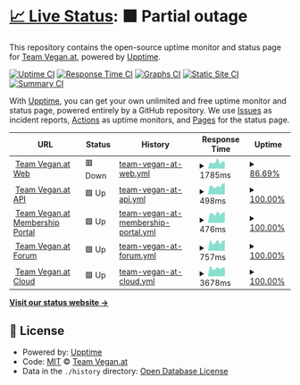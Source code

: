 # [📈 Live Status](https://Team-Vegan-at.github.io/upptime): <!--live status--> **🟧 Partial outage**

This repository contains the open-source uptime monitor and status page for [Team Vegan.at](https://Team-Vegan-at.github.io/upptime), powered by [Upptime](https://github.com/upptime/upptime).

[![Uptime CI](https://github.com/koj-co/upptime/workflows/Uptime%20CI/badge.svg)](https://github.com/koj-co/upptime/actions?query=workflow%3A%22Uptime+CI%22)
[![Response Time CI](https://github.com/koj-co/upptime/workflows/Response%20Time%20CI/badge.svg)](https://github.com/koj-co/upptime/actions?query=workflow%3A%22Response+Time+CI%22)
[![Graphs CI](https://github.com/koj-co/upptime/workflows/Graphs%20CI/badge.svg)](https://github.com/koj-co/upptime/actions?query=workflow%3A%22Graphs+CI%22)
[![Static Site CI](https://github.com/koj-co/upptime/workflows/Static%20Site%20CI/badge.svg)](https://github.com/koj-co/upptime/actions?query=workflow%3A%22Static+Site+CI%22)
[![Summary CI](https://github.com/koj-co/upptime/workflows/Summary%20CI/badge.svg)](https://github.com/koj-co/upptime/actions?query=workflow%3A%22Summary+CI%22)

With [Upptime](https://upptime.js.org), you can get your own unlimited and free uptime monitor and status page, powered entirely by a GitHub repository. We use [Issues](https://github.com/Team-Vegan-at/upptime/issues) as incident reports, [Actions](https://github.com/Team-Vegan-at/upptime/actions) as uptime monitors, and [Pages](https://Team-Vegan-at.github.io/upptime) for the status page.

<!--start: status pages-->
<!-- This summary is generated by Upptime (https://github.com/upptime/upptime) -->
<!-- Do not edit this manually, your changes will be overwritten -->
<!-- prettier-ignore -->
| URL | Status | History | Response Time | Uptime |
| --- | ------ | ------- | ------------- | ------ |
| <img alt="" src="https://icons.duckduckgo.com/ip3/www.teamvegan.at.ico" height="13"> [Team Vegan.at Web](https://www.teamvegan.at) | 🟥 Down | [team-vegan-at-web.yml](https://github.com/Team-Vegan-at/upptime/commits/HEAD/history/team-vegan-at-web.yml) | <details><summary><img alt="Response time graph" src="./graphs/team-vegan-at-web/response-time-week.png" height="20"> 1785ms</summary><br><a href="https://status.teamvegan.at/history/team-vegan-at-web"><img alt="Response time 1930" src="https://img.shields.io/endpoint?url=https%3A%2F%2Fraw.githubusercontent.com%2FTeam-Vegan-at%2Fupptime%2FHEAD%2Fapi%2Fteam-vegan-at-web%2Fresponse-time.json"></a><br><a href="https://status.teamvegan.at/history/team-vegan-at-web"><img alt="24-hour response time 0" src="https://img.shields.io/endpoint?url=https%3A%2F%2Fraw.githubusercontent.com%2FTeam-Vegan-at%2Fupptime%2FHEAD%2Fapi%2Fteam-vegan-at-web%2Fresponse-time-day.json"></a><br><a href="https://status.teamvegan.at/history/team-vegan-at-web"><img alt="7-day response time 1785" src="https://img.shields.io/endpoint?url=https%3A%2F%2Fraw.githubusercontent.com%2FTeam-Vegan-at%2Fupptime%2FHEAD%2Fapi%2Fteam-vegan-at-web%2Fresponse-time-week.json"></a><br><a href="https://status.teamvegan.at/history/team-vegan-at-web"><img alt="30-day response time 1640" src="https://img.shields.io/endpoint?url=https%3A%2F%2Fraw.githubusercontent.com%2FTeam-Vegan-at%2Fupptime%2FHEAD%2Fapi%2Fteam-vegan-at-web%2Fresponse-time-month.json"></a><br><a href="https://status.teamvegan.at/history/team-vegan-at-web"><img alt="1-year response time 1930" src="https://img.shields.io/endpoint?url=https%3A%2F%2Fraw.githubusercontent.com%2FTeam-Vegan-at%2Fupptime%2FHEAD%2Fapi%2Fteam-vegan-at-web%2Fresponse-time-year.json"></a></details> | <details><summary><a href="https://status.teamvegan.at/history/team-vegan-at-web">86.69%</a></summary><a href="https://status.teamvegan.at/history/team-vegan-at-web"><img alt="All-time uptime 99.65%" src="https://img.shields.io/endpoint?url=https%3A%2F%2Fraw.githubusercontent.com%2FTeam-Vegan-at%2Fupptime%2FHEAD%2Fapi%2Fteam-vegan-at-web%2Fuptime.json"></a><br><a href="https://status.teamvegan.at/history/team-vegan-at-web"><img alt="24-hour uptime 6.81%" src="https://img.shields.io/endpoint?url=https%3A%2F%2Fraw.githubusercontent.com%2FTeam-Vegan-at%2Fupptime%2FHEAD%2Fapi%2Fteam-vegan-at-web%2Fuptime-day.json"></a><br><a href="https://status.teamvegan.at/history/team-vegan-at-web"><img alt="7-day uptime 86.69%" src="https://img.shields.io/endpoint?url=https%3A%2F%2Fraw.githubusercontent.com%2FTeam-Vegan-at%2Fupptime%2FHEAD%2Fapi%2Fteam-vegan-at-web%2Fuptime-week.json"></a><br><a href="https://status.teamvegan.at/history/team-vegan-at-web"><img alt="30-day uptime 96.94%" src="https://img.shields.io/endpoint?url=https%3A%2F%2Fraw.githubusercontent.com%2FTeam-Vegan-at%2Fupptime%2FHEAD%2Fapi%2Fteam-vegan-at-web%2Fuptime-month.json"></a><br><a href="https://status.teamvegan.at/history/team-vegan-at-web"><img alt="1-year uptime 99.65%" src="https://img.shields.io/endpoint?url=https%3A%2F%2Fraw.githubusercontent.com%2FTeam-Vegan-at%2Fupptime%2FHEAD%2Fapi%2Fteam-vegan-at-web%2Fuptime-year.json"></a></details>
| <img alt="" src="https://icons.duckduckgo.com/ip3/api.teamvegan.at.ico" height="13"> [Team Vegan.at API](https://api.teamvegan.at/ping) | 🟩 Up | [team-vegan-at-api.yml](https://github.com/Team-Vegan-at/upptime/commits/HEAD/history/team-vegan-at-api.yml) | <details><summary><img alt="Response time graph" src="./graphs/team-vegan-at-api/response-time-week.png" height="20"> 498ms</summary><br><a href="https://status.teamvegan.at/history/team-vegan-at-api"><img alt="Response time 521" src="https://img.shields.io/endpoint?url=https%3A%2F%2Fraw.githubusercontent.com%2FTeam-Vegan-at%2Fupptime%2FHEAD%2Fapi%2Fteam-vegan-at-api%2Fresponse-time.json"></a><br><a href="https://status.teamvegan.at/history/team-vegan-at-api"><img alt="24-hour response time 367" src="https://img.shields.io/endpoint?url=https%3A%2F%2Fraw.githubusercontent.com%2FTeam-Vegan-at%2Fupptime%2FHEAD%2Fapi%2Fteam-vegan-at-api%2Fresponse-time-day.json"></a><br><a href="https://status.teamvegan.at/history/team-vegan-at-api"><img alt="7-day response time 498" src="https://img.shields.io/endpoint?url=https%3A%2F%2Fraw.githubusercontent.com%2FTeam-Vegan-at%2Fupptime%2FHEAD%2Fapi%2Fteam-vegan-at-api%2Fresponse-time-week.json"></a><br><a href="https://status.teamvegan.at/history/team-vegan-at-api"><img alt="30-day response time 527" src="https://img.shields.io/endpoint?url=https%3A%2F%2Fraw.githubusercontent.com%2FTeam-Vegan-at%2Fupptime%2FHEAD%2Fapi%2Fteam-vegan-at-api%2Fresponse-time-month.json"></a><br><a href="https://status.teamvegan.at/history/team-vegan-at-api"><img alt="1-year response time 525" src="https://img.shields.io/endpoint?url=https%3A%2F%2Fraw.githubusercontent.com%2FTeam-Vegan-at%2Fupptime%2FHEAD%2Fapi%2Fteam-vegan-at-api%2Fresponse-time-year.json"></a></details> | <details><summary><a href="https://status.teamvegan.at/history/team-vegan-at-api">100.00%</a></summary><a href="https://status.teamvegan.at/history/team-vegan-at-api"><img alt="All-time uptime 99.93%" src="https://img.shields.io/endpoint?url=https%3A%2F%2Fraw.githubusercontent.com%2FTeam-Vegan-at%2Fupptime%2FHEAD%2Fapi%2Fteam-vegan-at-api%2Fuptime.json"></a><br><a href="https://status.teamvegan.at/history/team-vegan-at-api"><img alt="24-hour uptime 100.00%" src="https://img.shields.io/endpoint?url=https%3A%2F%2Fraw.githubusercontent.com%2FTeam-Vegan-at%2Fupptime%2FHEAD%2Fapi%2Fteam-vegan-at-api%2Fuptime-day.json"></a><br><a href="https://status.teamvegan.at/history/team-vegan-at-api"><img alt="7-day uptime 100.00%" src="https://img.shields.io/endpoint?url=https%3A%2F%2Fraw.githubusercontent.com%2FTeam-Vegan-at%2Fupptime%2FHEAD%2Fapi%2Fteam-vegan-at-api%2Fuptime-week.json"></a><br><a href="https://status.teamvegan.at/history/team-vegan-at-api"><img alt="30-day uptime 99.85%" src="https://img.shields.io/endpoint?url=https%3A%2F%2Fraw.githubusercontent.com%2FTeam-Vegan-at%2Fupptime%2FHEAD%2Fapi%2Fteam-vegan-at-api%2Fuptime-month.json"></a><br><a href="https://status.teamvegan.at/history/team-vegan-at-api"><img alt="1-year uptime 99.88%" src="https://img.shields.io/endpoint?url=https%3A%2F%2Fraw.githubusercontent.com%2FTeam-Vegan-at%2Fupptime%2FHEAD%2Fapi%2Fteam-vegan-at-api%2Fuptime-year.json"></a></details>
| <img alt="" src="https://icons.duckduckgo.com/ip3/mitgliedschaft.teamvegan.at.ico" height="13"> [Team Vegan.at Membership Portal](https://mitgliedschaft.teamvegan.at) | 🟩 Up | [team-vegan-at-membership-portal.yml](https://github.com/Team-Vegan-at/upptime/commits/HEAD/history/team-vegan-at-membership-portal.yml) | <details><summary><img alt="Response time graph" src="./graphs/team-vegan-at-membership-portal/response-time-week.png" height="20"> 476ms</summary><br><a href="https://status.teamvegan.at/history/team-vegan-at-membership-portal"><img alt="Response time 529" src="https://img.shields.io/endpoint?url=https%3A%2F%2Fraw.githubusercontent.com%2FTeam-Vegan-at%2Fupptime%2FHEAD%2Fapi%2Fteam-vegan-at-membership-portal%2Fresponse-time.json"></a><br><a href="https://status.teamvegan.at/history/team-vegan-at-membership-portal"><img alt="24-hour response time 363" src="https://img.shields.io/endpoint?url=https%3A%2F%2Fraw.githubusercontent.com%2FTeam-Vegan-at%2Fupptime%2FHEAD%2Fapi%2Fteam-vegan-at-membership-portal%2Fresponse-time-day.json"></a><br><a href="https://status.teamvegan.at/history/team-vegan-at-membership-portal"><img alt="7-day response time 476" src="https://img.shields.io/endpoint?url=https%3A%2F%2Fraw.githubusercontent.com%2FTeam-Vegan-at%2Fupptime%2FHEAD%2Fapi%2Fteam-vegan-at-membership-portal%2Fresponse-time-week.json"></a><br><a href="https://status.teamvegan.at/history/team-vegan-at-membership-portal"><img alt="30-day response time 487" src="https://img.shields.io/endpoint?url=https%3A%2F%2Fraw.githubusercontent.com%2FTeam-Vegan-at%2Fupptime%2FHEAD%2Fapi%2Fteam-vegan-at-membership-portal%2Fresponse-time-month.json"></a><br><a href="https://status.teamvegan.at/history/team-vegan-at-membership-portal"><img alt="1-year response time 529" src="https://img.shields.io/endpoint?url=https%3A%2F%2Fraw.githubusercontent.com%2FTeam-Vegan-at%2Fupptime%2FHEAD%2Fapi%2Fteam-vegan-at-membership-portal%2Fresponse-time-year.json"></a></details> | <details><summary><a href="https://status.teamvegan.at/history/team-vegan-at-membership-portal">100.00%</a></summary><a href="https://status.teamvegan.at/history/team-vegan-at-membership-portal"><img alt="All-time uptime 99.90%" src="https://img.shields.io/endpoint?url=https%3A%2F%2Fraw.githubusercontent.com%2FTeam-Vegan-at%2Fupptime%2FHEAD%2Fapi%2Fteam-vegan-at-membership-portal%2Fuptime.json"></a><br><a href="https://status.teamvegan.at/history/team-vegan-at-membership-portal"><img alt="24-hour uptime 100.00%" src="https://img.shields.io/endpoint?url=https%3A%2F%2Fraw.githubusercontent.com%2FTeam-Vegan-at%2Fupptime%2FHEAD%2Fapi%2Fteam-vegan-at-membership-portal%2Fuptime-day.json"></a><br><a href="https://status.teamvegan.at/history/team-vegan-at-membership-portal"><img alt="7-day uptime 100.00%" src="https://img.shields.io/endpoint?url=https%3A%2F%2Fraw.githubusercontent.com%2FTeam-Vegan-at%2Fupptime%2FHEAD%2Fapi%2Fteam-vegan-at-membership-portal%2Fuptime-week.json"></a><br><a href="https://status.teamvegan.at/history/team-vegan-at-membership-portal"><img alt="30-day uptime 99.91%" src="https://img.shields.io/endpoint?url=https%3A%2F%2Fraw.githubusercontent.com%2FTeam-Vegan-at%2Fupptime%2FHEAD%2Fapi%2Fteam-vegan-at-membership-portal%2Fuptime-month.json"></a><br><a href="https://status.teamvegan.at/history/team-vegan-at-membership-portal"><img alt="1-year uptime 99.90%" src="https://img.shields.io/endpoint?url=https%3A%2F%2Fraw.githubusercontent.com%2FTeam-Vegan-at%2Fupptime%2FHEAD%2Fapi%2Fteam-vegan-at-membership-portal%2Fuptime-year.json"></a></details>
| <img alt="" src="https://icons.duckduckgo.com/ip3/mitglieder.teamvegan.at.ico" height="13"> [Team Vegan.at Forum](https://mitglieder.teamvegan.at) | 🟩 Up | [team-vegan-at-forum.yml](https://github.com/Team-Vegan-at/upptime/commits/HEAD/history/team-vegan-at-forum.yml) | <details><summary><img alt="Response time graph" src="./graphs/team-vegan-at-forum/response-time-week.png" height="20"> 757ms</summary><br><a href="https://status.teamvegan.at/history/team-vegan-at-forum"><img alt="Response time 753" src="https://img.shields.io/endpoint?url=https%3A%2F%2Fraw.githubusercontent.com%2FTeam-Vegan-at%2Fupptime%2FHEAD%2Fapi%2Fteam-vegan-at-forum%2Fresponse-time.json"></a><br><a href="https://status.teamvegan.at/history/team-vegan-at-forum"><img alt="24-hour response time 791" src="https://img.shields.io/endpoint?url=https%3A%2F%2Fraw.githubusercontent.com%2FTeam-Vegan-at%2Fupptime%2FHEAD%2Fapi%2Fteam-vegan-at-forum%2Fresponse-time-day.json"></a><br><a href="https://status.teamvegan.at/history/team-vegan-at-forum"><img alt="7-day response time 757" src="https://img.shields.io/endpoint?url=https%3A%2F%2Fraw.githubusercontent.com%2FTeam-Vegan-at%2Fupptime%2FHEAD%2Fapi%2Fteam-vegan-at-forum%2Fresponse-time-week.json"></a><br><a href="https://status.teamvegan.at/history/team-vegan-at-forum"><img alt="30-day response time 762" src="https://img.shields.io/endpoint?url=https%3A%2F%2Fraw.githubusercontent.com%2FTeam-Vegan-at%2Fupptime%2FHEAD%2Fapi%2Fteam-vegan-at-forum%2Fresponse-time-month.json"></a><br><a href="https://status.teamvegan.at/history/team-vegan-at-forum"><img alt="1-year response time 767" src="https://img.shields.io/endpoint?url=https%3A%2F%2Fraw.githubusercontent.com%2FTeam-Vegan-at%2Fupptime%2FHEAD%2Fapi%2Fteam-vegan-at-forum%2Fresponse-time-year.json"></a></details> | <details><summary><a href="https://status.teamvegan.at/history/team-vegan-at-forum">100.00%</a></summary><a href="https://status.teamvegan.at/history/team-vegan-at-forum"><img alt="All-time uptime 99.89%" src="https://img.shields.io/endpoint?url=https%3A%2F%2Fraw.githubusercontent.com%2FTeam-Vegan-at%2Fupptime%2FHEAD%2Fapi%2Fteam-vegan-at-forum%2Fuptime.json"></a><br><a href="https://status.teamvegan.at/history/team-vegan-at-forum"><img alt="24-hour uptime 100.00%" src="https://img.shields.io/endpoint?url=https%3A%2F%2Fraw.githubusercontent.com%2FTeam-Vegan-at%2Fupptime%2FHEAD%2Fapi%2Fteam-vegan-at-forum%2Fuptime-day.json"></a><br><a href="https://status.teamvegan.at/history/team-vegan-at-forum"><img alt="7-day uptime 100.00%" src="https://img.shields.io/endpoint?url=https%3A%2F%2Fraw.githubusercontent.com%2FTeam-Vegan-at%2Fupptime%2FHEAD%2Fapi%2Fteam-vegan-at-forum%2Fuptime-week.json"></a><br><a href="https://status.teamvegan.at/history/team-vegan-at-forum"><img alt="30-day uptime 99.91%" src="https://img.shields.io/endpoint?url=https%3A%2F%2Fraw.githubusercontent.com%2FTeam-Vegan-at%2Fupptime%2FHEAD%2Fapi%2Fteam-vegan-at-forum%2Fuptime-month.json"></a><br><a href="https://status.teamvegan.at/history/team-vegan-at-forum"><img alt="1-year uptime 99.85%" src="https://img.shields.io/endpoint?url=https%3A%2F%2Fraw.githubusercontent.com%2FTeam-Vegan-at%2Fupptime%2FHEAD%2Fapi%2Fteam-vegan-at-forum%2Fuptime-year.json"></a></details>
| <img alt="" src="https://icons.duckduckgo.com/ip3/cloud.teamvegan.at.ico" height="13"> [Team Vegan.at Cloud](https://cloud.teamvegan.at) | 🟩 Up | [team-vegan-at-cloud.yml](https://github.com/Team-Vegan-at/upptime/commits/HEAD/history/team-vegan-at-cloud.yml) | <details><summary><img alt="Response time graph" src="./graphs/team-vegan-at-cloud/response-time-week.png" height="20"> 3678ms</summary><br><a href="https://status.teamvegan.at/history/team-vegan-at-cloud"><img alt="Response time 861" src="https://img.shields.io/endpoint?url=https%3A%2F%2Fraw.githubusercontent.com%2FTeam-Vegan-at%2Fupptime%2FHEAD%2Fapi%2Fteam-vegan-at-cloud%2Fresponse-time.json"></a><br><a href="https://status.teamvegan.at/history/team-vegan-at-cloud"><img alt="24-hour response time 20763" src="https://img.shields.io/endpoint?url=https%3A%2F%2Fraw.githubusercontent.com%2FTeam-Vegan-at%2Fupptime%2FHEAD%2Fapi%2Fteam-vegan-at-cloud%2Fresponse-time-day.json"></a><br><a href="https://status.teamvegan.at/history/team-vegan-at-cloud"><img alt="7-day response time 3678" src="https://img.shields.io/endpoint?url=https%3A%2F%2Fraw.githubusercontent.com%2FTeam-Vegan-at%2Fupptime%2FHEAD%2Fapi%2Fteam-vegan-at-cloud%2Fresponse-time-week.json"></a><br><a href="https://status.teamvegan.at/history/team-vegan-at-cloud"><img alt="30-day response time 1494" src="https://img.shields.io/endpoint?url=https%3A%2F%2Fraw.githubusercontent.com%2FTeam-Vegan-at%2Fupptime%2FHEAD%2Fapi%2Fteam-vegan-at-cloud%2Fresponse-time-month.json"></a><br><a href="https://status.teamvegan.at/history/team-vegan-at-cloud"><img alt="1-year response time 861" src="https://img.shields.io/endpoint?url=https%3A%2F%2Fraw.githubusercontent.com%2FTeam-Vegan-at%2Fupptime%2FHEAD%2Fapi%2Fteam-vegan-at-cloud%2Fresponse-time-year.json"></a></details> | <details><summary><a href="https://status.teamvegan.at/history/team-vegan-at-cloud">100.00%</a></summary><a href="https://status.teamvegan.at/history/team-vegan-at-cloud"><img alt="All-time uptime 99.94%" src="https://img.shields.io/endpoint?url=https%3A%2F%2Fraw.githubusercontent.com%2FTeam-Vegan-at%2Fupptime%2FHEAD%2Fapi%2Fteam-vegan-at-cloud%2Fuptime.json"></a><br><a href="https://status.teamvegan.at/history/team-vegan-at-cloud"><img alt="24-hour uptime 100.00%" src="https://img.shields.io/endpoint?url=https%3A%2F%2Fraw.githubusercontent.com%2FTeam-Vegan-at%2Fupptime%2FHEAD%2Fapi%2Fteam-vegan-at-cloud%2Fuptime-day.json"></a><br><a href="https://status.teamvegan.at/history/team-vegan-at-cloud"><img alt="7-day uptime 100.00%" src="https://img.shields.io/endpoint?url=https%3A%2F%2Fraw.githubusercontent.com%2FTeam-Vegan-at%2Fupptime%2FHEAD%2Fapi%2Fteam-vegan-at-cloud%2Fuptime-week.json"></a><br><a href="https://status.teamvegan.at/history/team-vegan-at-cloud"><img alt="30-day uptime 100.00%" src="https://img.shields.io/endpoint?url=https%3A%2F%2Fraw.githubusercontent.com%2FTeam-Vegan-at%2Fupptime%2FHEAD%2Fapi%2Fteam-vegan-at-cloud%2Fuptime-month.json"></a><br><a href="https://status.teamvegan.at/history/team-vegan-at-cloud"><img alt="1-year uptime 99.94%" src="https://img.shields.io/endpoint?url=https%3A%2F%2Fraw.githubusercontent.com%2FTeam-Vegan-at%2Fupptime%2FHEAD%2Fapi%2Fteam-vegan-at-cloud%2Fuptime-year.json"></a></details>

<!--end: status pages-->

[**Visit our status website →**](https://Team-Vegan-at.github.io/upptime)

## 📄 License

- Powered by: [Upptime](https://github.com/upptime/upptime)
- Code: [MIT](./LICENSE) © [Team Vegan.at](https://Team-Vegan-at.github.io/upptime)
- Data in the `./history` directory: [Open Database License](https://opendatacommons.org/licenses/odbl/1-0/)
